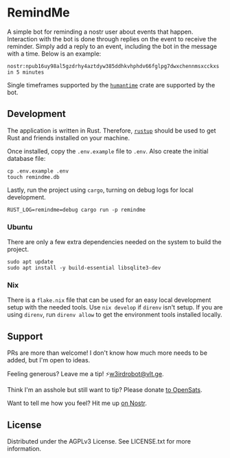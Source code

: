 # RemindMe

A simple bot for reminding a nostr user about events that happen. Interaction with the bot is done through replies on the event to receive the reminder. Simply add a reply to an event, including the bot in the message with a time. Below is an example:

```
nostr:npub16uy98al5gzdrhy4aztdyw385ddhkvhphdv66fglpg7dwxchennmsxcckxs in 5 minutes
```

Single timeframes supported by the [`humantime`](https://docs.rs/humantime/latest/humantime/) crate are supported by the bot.

## Development

The application is written in Rust. Therefore, [`rustup`](https://rustup.rs/) should be used to get Rust and friends installed on your machine.

Once installed, copy the `.env.example` file to `.env`. Also create the initial database file:

```shell
cp .env.example .env
touch remindme.db
```

Lastly, run the project using `cargo`, turning on debug logs for local development.

```shell
RUST_LOG=remindme=debug cargo run -p remindme
```

### Ubuntu

There are only a few extra dependencies needed on the system to build the project.

```shell
sudo apt update
sudo apt install -y build-essential libsqlite3-dev

```

### Nix

There is a `flake.nix` file that can be used for an easy local development setup with the needed tools. Use `nix develop` if `direnv` isn't setup. If you are using `direnv`, run `direnv allow` to get the environment tools installed locally.

## Support

PRs are more than welcome! I don't know how much more needs to be added, but I'm open to ideas.

Feeling generous? Leave me a tip! ⚡️w3irdrobot@vlt.ge.

Think I'm an asshole but still want to tip? Please donate [to OpenSats](https://opensats.org/).

Want to tell me how you feel? Hit me up [on Nostr](https://njump.me/rob@w3ird.tech).

## License

Distributed under the AGPLv3 License. See LICENSE.txt for more information.
